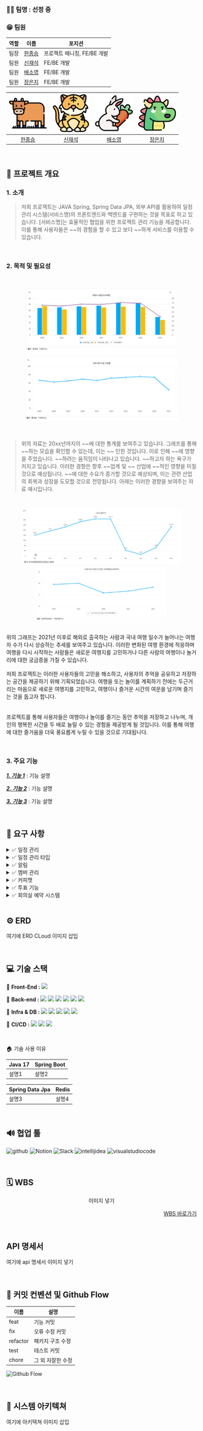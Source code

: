 ### 🙌🏻 팀명 : 선정 중

### 😁 팀원

| 역할 | 이름 | 포지션 |
| --- | --- | --- |
| 팀장 | [한종승](https://github.com/BellWin98) | 프로젝트 매니징, FE/BE 개발 |
| 팀원 | [신재석](https://github.com/MrKeeplearning) | FE/BE 개발 |
| 팀원 | [배소영](https://github.com/qoth-0) | FE/BE 개발 |
| 팀원 | [장은지](https://github.com/Jang-Eun-Ji) | FE/BE 개발 |
 
|<img src="https://github.com/6candoit/Plrecipe/blob/abe45853ca17dede0881dbf0212ea25d74834bac/PNG/cow1.png" height="100">|<img src="https://github.com/6candoit/Plrecipe/blob/abe45853ca17dede0881dbf0212ea25d74834bac/PNG/tiger.png" height="100">|<img src="https://github.com/6candoit/Plrecipe/blob/abe45853ca17dede0881dbf0212ea25d74834bac/PNG/bunny.png" height="100">|<img src="https://github.com/6candoit/Plrecipe/blob/abe45853ca17dede0881dbf0212ea25d74834bac/PNG/dragon.png" height="100">|
|:---:|:---:|:---:|:---:|
| [한종승](https://github.com/BellWin98) | [신재석](https://github.com/MrKeeplearning) | [배소영](https://github.com/qoth-0) | [장은지](https://github.com/Jang-Eun-Ji) |
</div>

<br>

## 📝 프로젝트 개요

### 1. 소개

> 저희 프로젝트는 JAVA Spring, Spring Data JPA, 외부 API를 활용하여 일정 관리 시스템(서비스명)의 프론트엔드와 백엔드를 구현하는 것을 목표로 하고 있습니다.
> [서비스명]는 효율적인 협업을 위한 프로젝트 관리 기능을 제공합니다. 이를 통해 사용자들은 ~~의 경험을 할 수 있고 보다 ~~하게 서비스를 이용할 수 있습니다.

<br>

### 2. 목적 및 필요성
<br/>
<div align="center">
<figure class="half">
 <a href="link"><img src="https://github.com/6candoit/Plrecipe/blob/6df6df5c68a2f455fa2c00be59c41d229cd051c6/PNG/여행자비율통계.png" height=175></a>
 <a href="link"><img src="https://github.com/6candoit/Plrecipe/blob/6df6df5c68a2f455fa2c00be59c41d229cd051c6/PNG/레저시설이용률통계.png" height=175></a>
</figure>
<br/>
</div>

> 위의 자료는 20xx년까지의 ~~에 대한 통계를 보여주고 있습니다. 그래프를 통해 ~~하는 모습을 확인할 수 있는데, 이는 ~~ 인한 것입니다. 이로 인해 ~~에 영향을 주었습니다.
> ~~하려는 움직임이 나타나고 있습니다. ~~하고자 하는 욕구가 커지고 있습니다.
> 이러한 경향은 향후 ~~업계 및 ~~ 산업에 ~~적인 영향을 미칠 것으로 예상됩니다. ~~에 대한 수요가 증가할 것으로 예상되며, 이는 관련 산업의 회복과 성장을 도모할 것으로 전망됩니다.
> 아래는 이러한 경향을 보여주는 자료 예시입니다.

<br>

<div align="center">
<figure class="half">
 <a href="link"><img src="https://github.com/6candoit/Plrecipe/blob/6df6df5c68a2f455fa2c00be59c41d229cd051c6/PNG/내국인출국자통계.png" height=145></a>
 <a href="link"><img src="https://github.com/6candoit/Plrecipe/blob/6df6df5c68a2f455fa2c00be59c41d229cd051c6/PNG/1인평균국내여행일수통계.png" height=145></a>
</figure>
</div>

<br>위의 그래프는 2021년 이후로 해외로 출국하는 사람과 국내 여행 일수가 늘어나는 여행자 수가 다시 상승하는 추세를 보여주고 있습니다. 이러한 변화된 여행 환경에 적응하며 여행을 다시 시작하는 사람들은 새로운 여행지를 고민하거나 다른 사람의 여행이나 놀거리에 대한 궁금증을 가질 수 있습니다.
<br>
<br>저희 프로젝트는 이러한 사용자들의 고민을 해소하고, 사용자의 추억을 공유하고 저장하는 공간을 제공하기 위해 기획되었습니다. 여행을 또는 놀이를 계획하기 전에는 두근거리는 마음으로 새로운 여행지를 고민하고, 여행이나 즐거운 시간의 여운을 남기며 즐기는 것을 돕고자 합니다.  
<br>
<br>프로젝트를 통해 사용자들은 여행이나 놀이를 즐기는 동안 추억을 저장하고 나누며, 개인의 행복한 시간을 두 배로 늘릴 수 있는 경험을 제공받게 될 것입니다. 이를 통해 여행에 대한 즐거움을 더욱 풍요롭게 누릴 수 있을 것으로 기대됩니다.

<br>

### 3. 주요 기능

<em><ins><strong>1. 기능 1</strong></ins></em> :
기능 설명

<em><ins><strong>2. 기능 2</strong></ins></em> :
기능 설명

<em><ins><strong>3. 기능 3</strong></ins></em> :
기능 설명

<br>

## 📝 요구 사항
<details>
<summary>✅ 일정 관리</summary>

 ### 일정 등록
 
 - 모든 사용자는 일정을 등록할 수 있다.
 - 일정 등록 시 라벨(color), 첨부파일을 선택할 수 있다.
 - 일정은 임시 저장할 수 있다.
 
 ### 일정 조회와 삭제
 
 - 표시된 일정을 클릭하면 일정의 상세 내용을 확인할 수 있다.
 - 캘린더에 등록된 일정에는 모든 참여자가 댓글을 작성할 수 있다.
 - 일정 삭제는 작성자만 삭제할 수 있다.
 - 월 단위, 주 단위로 일정을 조회할 수 있다.
 - 체크박스로 캘린더에 표시할 일정 타입을 선택할 수 있다. (e.g., 회의, 공지, 개인, 보고, 휴가)
   
 ### 일정 검색
 
 - 일정을 검색할 수 있다.
 - 검색 옵션: 제목+내용 / 작성자 / 날짜(연/월/일)
 - 일정 검색 시 해당하는 일정을 리스트 형태로 확인할 수 있다.

 ### 데드라인 관리

 - 마감기한이 임박한 작업을 좌측 메뉴바에서 모아서 확인할 수 있다.
 - D-7 부터 데드라인 관리에서 확인할 수 있다.

</details>

<details>
<summary>✅ 일정 관리 타입</summary>

### 일정 관리 타입

- 개인
- 보고
- 휴가
- 공지
- 회의

### 개인

- 개인 일정을 등록한다.
- 제목, 날짜, 내용만 입력하면 등록을 완료할 수 있다.
- 등록한 일정은 개인만 볼 수 있다.

### 보고

- 외근, 미팅, 업무공유 등 팀 내에서 공유되는 일정에 해당된다.
- 템플릿에 내용을 모두 기입했을 때만 일정을 등록할 수 있다.
    - **목적1:** 단순히 제목만 입력해서 일정을 쉽게 등록하지 못하게 하는 것
    - **목적2:** 상세 질문을 통해서 자신의 업무를 확실하게 이해하고 정해진 기간 안에 완료할 수 있게 하는 것
- 사용자가 보고 타입의 일정을 등록하면 수정/삭제가 불가능하다.
    - `승인 대기`와 `승인` 상태 전부 수정과 삭제 불가능하다.
    - 팀장이 검토 중일 때 수정하면 안되기 때문에, 처음부터 신중하게 작성할 것!
- 일정을 등록하면 `승인대기` 상태가 된다.
- 팀장은 `승인 대기` 상태의 일정을 확인하고, 결재 여부를 결정한다.
    - 승인 시 팀 캘린더에 일정이 등록된다. (의견 등록 가능)
    - 반려 시 팀장은 해당 일정에 반려 사유를 등록할 수 있다.
- 사용자는 등록 시 결재선을 지정할 수 있다.
    - 검토자를 지정하면 일정 등록 시 검토자의 승인을 거쳐야 팀장에게 결재를 받을 수 있다.
    - 예시
      - 검토: 주임(Member)
      - 결재: 팀장(Leader)
    - 결재자를 직접 지정할 수 있다.
- 결재 완료 후 팀원 모두의 캘린더에 표시된다.

### 휴가

- 다른 사람의 휴가 일정을 조회할 수 있다. 

### 공지

- 모든 팀원이 참여해야 하는 일정을 등록할 수 있다.
- 모든 회원은 회사 전체 일정을 등록할 수 있다. ex) 인사팀의 공지, 개발팀의 공지 등
  - 회사 전체 일정은 모든 부서의 캘린더에 등록된다.
- 제목, 내용, 공유 대상(팀별, 개인별, 전체), 기간을 등록한다.
- `공지` 타입 일정은 팀 내 모든 인원이 확인할 수 있다.

### 회의

- 입력해야 할 내용
    - 회의 참여자
    - 회의 진행 방식
    - 회의 내용
    - 회의 시간
- 호스트는 회의에 참석해야 하는 회의 참여자를 등록할 수 있다.
- 회의 진행 방식을 선택할 수 있다. (`OFFLINE`, `ONLINE`)
    - `OFFLINE`으로 진행한다면 어디서 진행할지 장소를 입력할 수 있다(e.g., n번 회의실, xx카페).
    - `ONLINE`으로 진행하면 회의 링크를 입력할 수 있다.
- 필요한 모든 내용을 입력하고 일정을 등록하면 회의 참석자에게 알림이 전송되고 캘린더에 일정이 표시된다.

</details>

<details>
<summary>✅ 알림</summary>

 <br/>
 
 > 일정을 등록, 수정 시 알림을 전송한다.
 
 ### 보고, 휴가 타입의 일정
 - 일정 등록 시 승인권자에게만 알림을 전송한다.
 - 승인권자가 일정을 승인 또는 반려하면 작성자에게 알림을 전송한다.
 
 ### 회의 타입의 일정
 - 등록/수정 시 회의 참석자 전원에게 알림을 전송한다.

 ### 알림 조회와 전송 
 - 알림 내역은 리스트 형태로 확인할 수 있다.
 - 회의 타입의 일정은 회의 참석 대상자에게 1시간 전에 알림을 전송한다. (스케줄러 사용 필요)

</details>

<details>
<summary>✅ 멤버 관리</summary>

### 직원 등록과 권한

- 직원은 하나 이상의 팀에 속할 수 있다. (n:m 관계)
- 사용자의 권한은 3가지로 분류된다. (`ADMIN`, `LEADER`, `MEMBER`)
- **ADMIN**은 **직원 등록, 수정, 삭제**를 할 수 있다.
- **ADMIN**는 유저에게 **권한**을 부여할 수 있다.
- 직원 등록 시 다음의 항목을 등록해야 한다. (`이름`, `사번`, `부서`, `직급`, `직책`, `전화번호`, `권한`)
- 직원은 사전에 등록된 사번과 비밀번호로 로그인할 수 있다.

### 전직원 목록

- 직원은 전직원 목록을 조회할 수 있다.
- 개별 직원을 클릭하면 상세 정보(회의 중, 연차 등)를 조회할 수 있다.
- 사원명, 직급, 팀명으로 검색할 수 있다.
- 내 상태 관리: 출장, 외근, 휴가, 회의 등의 상태를 스스로 변경할 수 있고, 변경 내용은 목록에서 다른 사람도 확인할 수 있다. 

</details>

<details>
<summary>✅ 커피챗</summary>

<br/>

> 타인에게 기술적 자문을 구하거나 고민 상담 등 요청하는 기능

### 입력할 내용
- 스케줄 설정(날짜와 시간)
- 연락 가능한 연락처
- 연락 가능한 이메일
- 커피챗으로 나누고 싶은 대화 주제

### 최종 커피챗 신청 확인 버튼을 누르기 전에 신청 정보를 다시 한 번 확인할 수 있다.
- 커피챗 상대 이름
- 내 이름
- 일정
- 내 연락처
- 내 이메일
- 커피챗으로 나누고 싶은 대화 주제

### 대상자는 커피챗 요청을 수락 또는 거절할 수 있다.
- 수락 시 요청자와 대상자의 개인 캘린더에 커피챗 일정이 등록된다.

</details>

<details>
<summary>✅ 투표 기능</summary>

<br/>

> - 특정 주제를 바탕으로 투표를 진행하는 기능 (e.g., 점심 메뉴, 카풀, …)
> - 투표 참여 버튼을 클릭하면, 투표 참여자로 등록된다.

### 입력할 내용
- 투표 주제
- 선택지
- 투표 마감 시간

### 투표 마감
- 투표 마감 시간이 되면 자동으로 투표는 종료된다.
- 투표가 마감되면 사용자는 선택지를 더 이상 고를 수 없고, 투표 결과를 보여주는 화면으로 교체된다.
- 투표가 마감되면 투표 링크를 투표 참여자들에게 알림으로 전송하고, 투표 참여자들은 결과를 확인할 수 있다.

</details>

<details>
<summary>✅ 회의실 예약 시스템</summary>

<br/>

- 회의 일정 등록 중 '회의실 사용'을 선택 시 회의실 예약을 진행한다.
- 회의 일정에 대한 회의실의 상태를 확인할 수 있다.

### 회의실 상태
- 상태는 예약불가, 예약가능으로 나뉜다.
- 예약 시간이 중복될 경우 예약불가로 표시한다.
- 예약가능 상태의 회의실만 선택할 수 있다.

</details>

<br>

## ⚙️ ERD 
여기에 ERD CLoud 이미지 삽입

<br>

## 💻 기술 스택

📱 **Front-End :** <img src="https://img.shields.io/badge/Vue-4FC08D.svg?&style=flat-square&logo=Vuedotjs&logoColor=white">

📀 **Back-end :** 
<img src="https://img.shields.io/badge/Java17-007396.svg?&style=flat-square&logo=Java&logoColor=white">
<img src="https://img.shields.io/badge/SpringBoot-6DB33F.svg?&style=flat-square&logo=SpringBoot&logoColor=white">
<img src="https://img.shields.io/badge/SpringDataJpa-6DB33F.svg?&style=flat-square&logo=SpringDataJpa&logoColor=white">
<img src="https://img.shields.io/badge/SpringSecurity-6DB33F.svg?&style=flat-square&logo=SpringSecurity&logoColor=white">
<img src="https://img.shields.io/badge/Gradle-02303A.svg?&style=flat-square&logo=Gradle&logoColor=white">
<img src="https://img.shields.io/badge/JWT-000000.svg?&style=flat-square&logo=jsonwebtokens&logoColor=white">

💾 **Infra & DB :**
<img src="https://img.shields.io/badge/MariaDB-4479A1?style=flat-square&logo=MariaDB&logoColor=white">
<img src="https://img.shields.io/badge/AmazonEC2-FF9900?style=flat-square&logo=AmazonEC2&logoColor=white">
<img src="https://img.shields.io/badge/AmazonRDS-527FFF?style=flat-square&logo=AmazonRDS&logoColor=white">
<img src="https://img.shields.io/badge/AmazonS3-569A31?style=flat-square&logo=AmazonS3&logoColor=white">
<img src="https://img.shields.io/badge/Redis-DC382D?style=flat-square&logo=Redis&logoColor=white">

🚀 **CI/CD :**
<img src="https://img.shields.io/badge/GithubActions-2088FF?style=flat-square&logo=GithubActions&logoColor=white">
<img src="https://img.shields.io/badge/Docker-2496ED?style=flat-square&logo=Docker&logoColor=white">
<img src="https://img.shields.io/badge/NGINX-009639?style=flat-square&logo=NGINX&logoColor=white">

<br>

🏠 기술 사용 이유

| **Java 17** | **Spring Boot** |
| --- | --- |
| 설명1 | 설명2 |

| **Spring Data Jpa** | **Redis** |
| --- | --- |
| 설명3 | 설명4 |

<br>

## 🔊 협업 툴
![github](https://img.shields.io/badge/Github-181717.svg?&style=for-the-badge&logo=github&logoColor=white)
![Notion](https://img.shields.io/badge/Notion-000000.svg?&style=for-the-badge&logo=Notion&logoColor=white)
![Slack](https://img.shields.io/badge/Slack-4A154B.svg?&style=for-the-badge&logo=Slack&logoColor=white)
![intellijidea](https://img.shields.io/badge/IntelliJidea-000000.svg?&style=for-the-badge&logo=intellijidea&logoColor=white)
![visualstudiocode](https://img.shields.io/badge/VScode-007ACC.svg?&style=for-the-badge&logo=visualstudiocode&logoColor=white)

<br>

## 🗓️ WBS

<div align="center">
이미지 넣기
</div>

<div align="right">
 
[WBS 바로가기]()
</div>

<br>

## API 명세서
여기에 api 명세서 이미지 넣기

<br>

## 📄 커밋 컨벤션 및 Github Flow

| 이름 | 설명 |
| --- | --- |
| feat | 기능 커밋 |
| fix | 오류 수정 커밋 |
| refactor | 패키지 구조 수정 |
| test | 테스트 커밋 |
| chore | 그 외 자잘한 수정 |

![Github Flow](https://cdn.hashnode.com/res/hashnode/image/upload/v1668070000889/rvf5Hx764.png)

<br>

## 🚀 시스템 아키텍쳐

여기에 아키텍쳐 이미지 삽입

<br>


